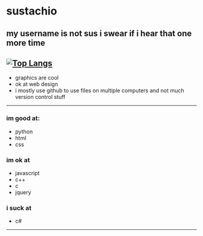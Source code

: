 
# sustachio
## my username is not sus i swear if i hear that one more time

[![Top Langs](https://github-readme-stats.vercel.app/api/top-langs/?username=sustachio)](https://github.com/anuraghazra/github-readme-stats)
---

- graphics are cool
- ok at web design
- i mostly use github to use files on multiple computers and not much version control stuff

---

### im good at:
- python
- html
- css

### im ok at
- javascript
- c++
- c
- jquery

### i suck at
- c#

---
